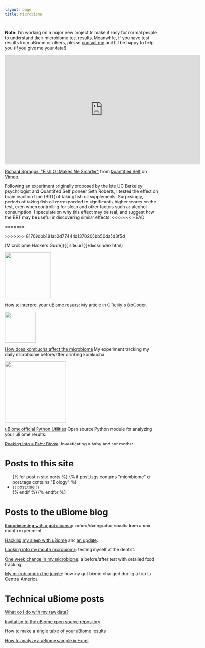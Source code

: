 ```yaml
---
layout: page
title: Microbiome

---
```


**Note:** I'm working on a major new project to make it easy for normal people to understand their microbiome test results. Meanwhile, if you have test results from uBiome or others, please [contact me](mailto:richardsprague+home@gmail.com) and I'll be happy to help you (if you give me your data!)

<iframe src="https://player.vimeo.com/video/147673343?title=0&byline=0&portrait=0" width="640" height="360" frameborder="0" webkitallowfullscreen mozallowfullscreen allowfullscreen></iframe>
<p><a href="https://vimeo.com/147673343">Richard Sprague: &quot;Fish Oil Makes Me Smarter&quot;</a> from <a href="https://vimeo.com/qslabs">Quantified Self</a> on <a href="https://vimeo.com">Vimeo</a>.</p>
Following an experiment originally proposed by the late UC Berkeley psychologist and Quantified Self pioneer Seth Roberts, I tested the effect on brain reaction time (BRT) of taking fish oil supplements. Surprisingly, periods of taking fish oil corresponded to significantly higher scores on the test, even when controlling for sleep and other factors such as alcohol consumption. I speculate on why this effect may be real, and suggest how the BRT may be useful in discovering similar effects.
<<<<<<< HEAD
<p></p>
=======
</p>
>>>>>>> 81769dbb181ab2d77444d1370206bb50da5d3f5d


[Microbiome Hackers Guide]({{ site.url }}/docs/index.html)

<a href="{{ site.url }}/docs/index.html">
<img src="{{ site.url }}/assets/MHGCover.png" width="150"/>
</a>

[How to interpret your uBiome results](http://radar.oreilly.com/2015/07/announcing-biocoder-issue-8.html): My article in O'Reilly's BioCoder.

<a href = "http://radar.oreilly.com/2015/07/announcing-biocoder-issue-8.html">
<img src="http://www.oreilly.com/biocoder/biocoder-2015summer-286x430.png" width="100"/>
</a>

[How does kombucha affect the microbiome](https://github.com/richardsprague/kombucha) My experiment tracking my daily microbiome before/after drinking kombucha.

<a href = "https://github.com/richardsprague/kombucha">
<img src="https://raw.githubusercontent.com/richardsprague/kombucha/master/kombuchaBarChart.jpg" width="200"/>
</a>



[uBiome official Python Utilities](https://github.com/ubiome-opensource/microbiome-tools/blob/master/docs/howto/analyze_your_ubiome_results_in_python.md) Open source Python module for analyzing your uBiome results. 

[Peeking into a Baby Biome](https://www.drgreene.com/perspectives/peeking-into-a-baby-biome/): Investigating a baby and her mother.


# Posts to this site

<ul>
  {% for post in site.posts %}
  {% if post.tags contains "microbiome" or post.tags contains "Biology"  %}
  <li>
      <a href="{{ post.url }}">{{ post.title }}</a>
  </li>
  {% endif %}
  {% endfor %}
</ul>



# Posts to the uBiome blog

[Experimenting with a gut cleanse](http://www.ubiomeblog.com/experimenting-with-a-gut-cleanse-by-richard-sprague/): before/during/after results from a one-month experiment.

[Hacking my sleep with uBiome](http://www.ubiomeblog.com/hacking-sleep/) and [an update](http://www.ubiomeblog.com/my-ubiome-sleep-hacking-update/).

<p><a href="http://www.ubiomeblog.com/looking-mouth-microbiome/">Looking into my mouth microbiome</a>: testing myself at the dentist.</p>

<p><a href="http://www.ubiomeblog.com/one-week-change-in-my-microbiome/">One week change in my microbiome</a>: a before/after test with detailed food tracking.</p>

<p><a href="http://www.ubiomeblog.com/my-microbiome-in-the-jungle/">My microbiome in the jungle</a>: how my gut biome changed during a trip to Central America.</p>

# Technical uBiome posts

<p><a href="http://www.ubiomeblog.com/what-do-i-do-with-my-raw-data/">What do I do with my raw data?</a></p>

<p><a href="http://www.ubiomeblog.com/invitation-to-join-the-ubiome-github-repository/">Invitation to the uBiome open source repository</a></p>

<p><a href="http://www.ubiomeblog.com/all-my-ubiome-results-in-a-single-table/">How to make a single table of your uBiome results</a></p>

<p><a href="http://blog.richardsprague.com/2015/01/how-to-analyze-ubiome-sample-in-excel.html">How to analyze a uBiome sample in Excel</a></p>
